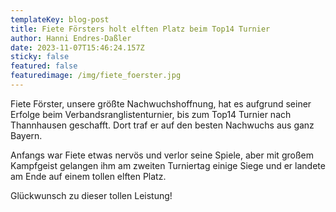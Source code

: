 ```yaml
---
templateKey: blog-post
title: Fiete Försters holt elften Platz beim Top14 Turnier
author: Hanni Endres-Daßler
date: 2023-11-07T15:46:24.157Z
sticky: false
featured: false
featuredimage: /img/fiete_foerster.jpg
---
```

Fiete Förster, unsere größte Nachwuchshoffnung, hat es aufgrund seiner Erfolge beim Verbandsranglistenturnier, bis zum Top14 Turnier nach Thannhausen geschafft. Dort traf er auf den besten Nachwuchs aus ganz Bayern. 

Anfangs war Fiete etwas nervös und verlor seine Spiele, aber mit großem Kampfgeist gelangen ihm am zweiten Turniertag einige Siege und er landete am Ende auf einem tollen elften Platz.

Glückwunsch zu dieser tollen Leistung!
